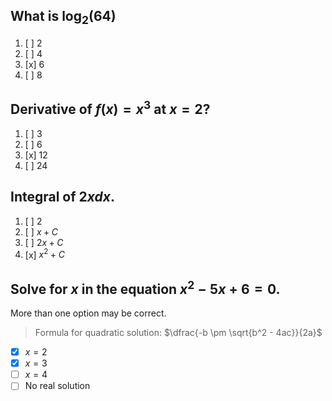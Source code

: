 
## What is $\log_2(64)$

1. [ ] 2
2. [ ] 4
3. [x] 6
4. [ ] 8

## Derivative of $f(x) = x^3$ at $x = 2$?

1. [ ] 3
2. [ ] 6
3. [x] 12
4. [ ] 24

## Integral of $2x dx$.

1. [ ] $2$
2. [ ] $x + C$
3. [ ] $2x + C$
4. [x] $x^2 + C$


## Solve for $x$ in the equation $x^2 - 5x + 6 = 0$.

More than one option may be correct.

> Formula for quadratic solution: $\dfrac{-b \pm \sqrt{b^2 - 4ac}}{2a}$

- [x] $x = 2$
- [x] $x = 3$
- [ ] $x = 4$
- [ ] No real solution
